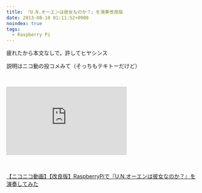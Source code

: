 ```yaml
---
title: 『U.N.オーエンは彼女なのか？』を演奏改良版
date: 2013-08-10 01:11:52+0900
noindex: true
tags:
  - Raspberry Pi
---
```

<p>疲れたから本文なしで。許してヒヤシンス</p>
<p>説明はニコ動の投コメみて（そっちもテキトーだけど）</p>
<p>&nbsp;</p>
<iframe width="312" height="176" src="http://ext.nicovideo.jp/thumb/sm21542441" scrolling="no" style="border:solid 1px #CCC;" frameborder="0"><a href="http://www.nicovideo.jp/watch/sm21542441">【ニコニコ動画】【改良版】RaspberryPiで『U.N.オーエンは彼女なのか？』を演奏してみた</a></iframe>
<p>&nbsp;</p>
<div class="video-container"><script type="text/javascript" src="http://ext.nicovideo.jp/thumb_watch/sm21542441?w=490&h=307"></script><noscript><a href="http://www.nicovideo.jp/watch/sm21542441">【ニコニコ動画】【改良版】RaspberryPiで『U.N.オーエンは彼女なのか？』を演奏してみた</a></noscript></div>
<p>&nbsp;</p>
